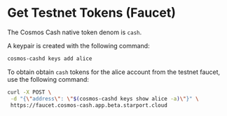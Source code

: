 
# Get Testnet Tokens (Faucet)

The Cosmos Cash native token denom is `cash`.  

A keypair is created with the following command:

```sh
cosmos-cashd keys add alice
```

To obtain obtain `cash` tokens for the alice account from the testnet faucet, use the following command:

```sh 
curl -X POST \
 -d "{\"address\": \"$(cosmos-cashd keys show alice -a)\"}" \
 https://faucet.cosmos-cash.app.beta.starport.cloud
```

